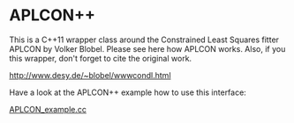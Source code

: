 # APLCON++ 

This is a C++11 wrapper class around the Constrained Least Squares
fitter APLCON by Volker Blobel. Please see here how APLCON works.
Also, if you this wrapper, don't forget to cite the original work.

http://www.desy.de/~blobel/wwwcondl.html

Have a look at the APLCON++ example how to use this interface:

[APLCON_example.cc](blob/master/src/APLCON_example.cc)
